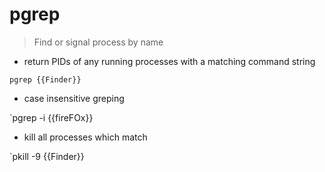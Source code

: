 # pgrep

> Find or signal process by name

- return PIDs of any running processes with a matching command string 

`pgrep {{Finder}}`

- case insensitive greping

`pgrep -i {{fireFOx}}

- kill all processes which match

`pkill -9 {{Finder}}
